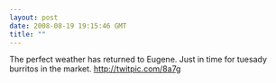 ```yaml
---
layout: post
date: 2008-08-19 19:15:46 GMT
title: ""
---
```

The perfect weather has returned to Eugene. Just in time for tuesady burritos in the market. http://twitpic.com/8a7g